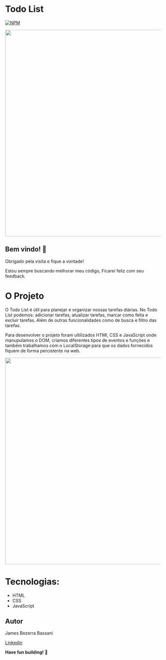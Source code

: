 # Todo List

[![NPM](https://img.shields.io/npm/l/react)](https://github.com/Jheimys/Electronic_battery/blob/master/LICENCE)

<p align=center>
  <image width="670" heigth="770" src='https://github.com/Jheimys/assets/blob/master/todoAva.gif'>
</p>

## Bem vindo! 👋

Obrigado pela visita e fique a vontade!

Estou sempre buscando melhorar meu código, Ficarei feliz com seu feedback.

# O Projeto

O Todo List é  útil para planejar e organizar nossas tarefas diárias. No Todo List podemos: adicionar tarefas, atualizar tarefas, marcar 
como feita e excluir tarefas. Além de outras funcionalidades como de busca e filtro das tarefas.

Para desenvolver o projeto foram ultilizados HTMl, CSS e JavaScript onde manupulamos o DOM, criamos diferentes tipos de eventos e funções 
e também  trabalhamos com o LocalStorage para que os dados fornecidos fiquem de forma percistente na web.

   <p align=center>
    <image width="670" heigth="570" src='https://github.com/Jheimys/assets/blob/master/todoavaFoto.png'>
  </p> 

# Tecnologias:

- HTML
- CSS
- JavaScript

## Autor

James Bezerra Bassani

[Linkedin](https://www.linkedin.com/in/jheimys/)

**Have fun building!** 🚀
